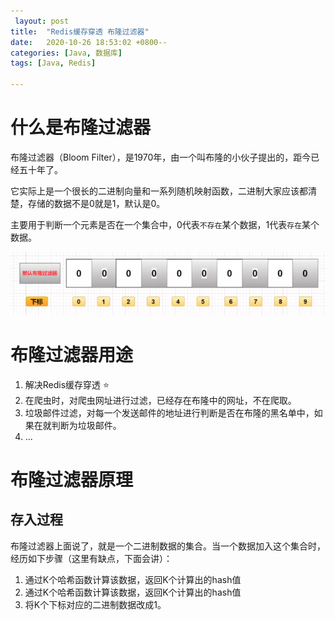```yaml
---
 layout: post
title:  "Redis缓存穿透 布隆过滤器"
date:   2020-10-26 18:53:02 +0800--
categories: [Java, 数据库]
tags: [Java, Redis]  

---
```


# 什么是布隆过滤器

布隆过滤器（Bloom Filter），是1970年，由一个叫布隆的小伙子提出的，距今已经五十年了。

它实际上是一个很长的二进制向量和一系列随机映射函数，二进制大家应该都清楚，存储的数据不是0就是1，默认是0。

主要用于判断一个元素是否在一个集合中，0代表`不存在`某个数据，1代表`存在`某个数据。  

![image-20201027212530487](/assets/imgs/image-20201027212530487.png)

# 布隆过滤器用途

1. 解决Redis缓存穿透 ⭐️
2. 在爬虫时，对爬虫网址进行过滤，已经存在布隆中的网址，不在爬取。
3. 垃圾邮件过滤，对每一个发送邮件的地址进行判断是否在布隆的黑名单中，如果在就判断为垃圾邮件。
4. ...



# 布隆过滤器原理

## **存入过程**

布隆过滤器上面说了，就是一个二进制数据的集合。当一个数据加入这个集合时，经历如下步骤（这里有缺点，下面会讲）：

1. 通过K个哈希函数计算该数据，返回K个计算出的hash值
2. 通过K个哈希函数计算该数据，返回K个计算出的hash值
3. 将K个下标对应的二进制数据改成1。

